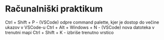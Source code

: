 # Računalniški praktikum
Ctrl + Shift + P - (VSCode) odpre command palette, kjer je dostop do večine ukazov v VSCode-u
Ctrl + Alt + Windows + N - (VSCode) nova datoteka v trenutni mapi
Ctrl + Shift + K - izbriše trenutno vrstico
